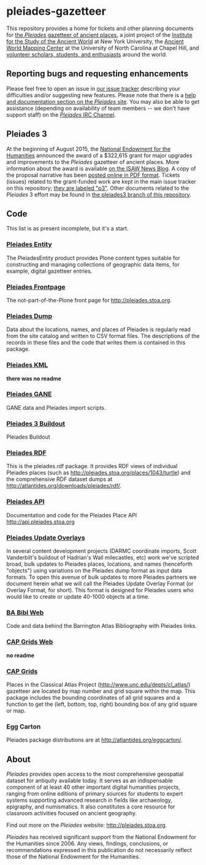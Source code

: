 # pleiades-gazetteer
This repository provides a home for tickets and other planning documents for [the *Pleiades* gazetteer of ancient places](http://pleiades.stoa.org), a joint project of the [Institute for the Study of the Ancient World](http://isaw.nyu.edu) at New York University, the [Ancient World Mapping Center](http://awmc.unc.edu) at the University of North Carolina at Chapel Hill, and [volunteer scholars, students, and enthusiasts](http://pleiades.stoa.org/credits/) around the world.

## Reporting bugs and requesting enhancements
Please feel free to open an issue in [our issue tracker](https://github.com/isawnyu/pleiades-gazetteer/issues) describing your difficulties and/or suggesting new features. Please note that there is a [help and documentation section on the *Pleiades* site](http://pleiades.stoa.org/help). You may also be able to get assistance (depending on availability of team members -- we don't have support staff) on the [*Pleiades* IRC Channel](http://pleiades.stoa.org/help/pleiades-irc).

## Pleiades 3
At the beginning of August 2015, the [National Endowment for the Humanities](http://www.neh.gov) announced the award of a $322,615 grant for major upgrades and improvements to the *P​leiades* gazetteer of ancient places. More information about the award is available [on the ISAW News Blog](http://isaw.nyu.edu/news/pleiades-grant-2015). A copy of the proposal narrative has been [posted online in PDF format](http://pleiades.stoa.org/files/pleiades-3-2015/proposal.pdf). Tickets (issues) related to the grant-funded work are kept in the main issue tracker on this repository; [they are labeled "p3"](https://github.com/isawnyu/pleiades-gazetteer/labels/p3). Other documents related to the *Pleiades* 3 effort may be found in [the pleiades3 branch of this repository](https://github.com/isawnyu/pleiades-gazetteer/tree/pleiades3).

## Code
This list is as present incomplete, but it's a start.

### [Pleiades Entity](https://github.com/isawnyu/PleiadesEntity)
The PleiadesEntity product provides Plone content types suitable for
constructing and managing collections of geographic data items, for
example, digital gazetteer entries.

### [Pleiades Frontpage](https://github.com/isawnyu/pleiades-frontpage)
The not-part-of-the-Plone front page for http://pleiades.stoa.org. 

### [Pleiades Dump](https://github.com/isawnyu/pleiades-dump)
Data about the locations, names, and places of Pleiades is regularly read from the site catalog and written to CSV format files. The descriptions of the records in these files and the code that writes them is contained in this package.

### [Pleiades KML](https://github.com/isawnyu/pleiades-kml)
**there was no readme**

### [Pleiades GANE](https://github.com/isawnyu/pleiades-gane)
GANE data and Pleiades import scripts.

### [Pleiades 3 Buildout](https://github.com/isawnyu/pleiades3-buildout)
Pleiades Buildout

### [Pleiades RDF](https://github.com/isawnyu/pleiades-rdf)
This is the pleiades.rdf package. It provides RDF views of individual Pleiades places (such as http://pleiades.stoa.org/places/1043/turtle) and the comprehensive RDF dataset dumps at http://atlantides.org/downloads/pleiades/rdf/.

### [Pleiades API](https://github.com/isawnyu/pleiades-api)
Documentation and code for the Pleiades Place API http://api.pleiades.stoa.org

### [Pleiades Update Overlays](https://github.com/isawnyu/pleiades-update-overlays)
In several content development projects (DARMC coordinate imports, Scott Vanderbilt's buildout of Hadrian's Wall milecastles, etc) work we've scripted broad, bulk updates to Pleiades places, locations, and names (henceforth "objects") using variations on the Pleiades dump format as input data formats. To open this avenue of bulk updates to more Pleiades partners we document herein what we will call the Pleiades Update Overlay Format (or Overlay Format, for short). This format is designed for Pleiades users who would like to create or update 40-1000 objects at a time.

### [BA Bibl Web](https://github.com/isawnyu/babibl-web)
Code and data behind the Barrington Atlas Bibliography with Pleiades links.

### [CAP Grids Web](https://github.com/isawnyu/capgrids-web)
**no readme**

### [CAP Grids](https://github.com/isawnyu/capgrids)
Places in the Classical Atlas Project (http://www.unc.edu/depts/cl_atlas/)
gazetteer are located by map number and grid square within the map. This
package includes the bounding coordinates of all grid squares and a function to
get the (left, bottom, top, right) bounding box of any grid square or map.

### Egg Carton
Pleiades package distributions are at http://atlantides.org/eggcarton/.

## About
*Pleiades* provides open access to the most comprehensive geospatial dataset for antiquity available today. It serves as an indispensable component of at least 40 other important digital humanities projects, ranging from online editions of primary sources for students to expert systems supporting advanced research in fields like archaeology, epigraphy, and numismatics. It also constitutes a core resource for classroom activities focused on ancient geography.

Find out more on the *Pleiades* website: http://pleiades.stoa.org.

*Pleiades* has received significant support from the National Endowment for the Humanities since 2006. Any views, findings, conclusions, or recommendations expressed in this publication do not necessarily reflect those of the National Endowment for the Humanities.



